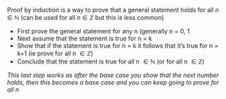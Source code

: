 Proof by induction is a way to prove that a general statement holds for all $n \in \mathbb{N}$ (can be used for all $n \in \mathbb{Z}$ but this is less common)
-  First prove the general statement for any n (generally n = 0, 1
- Next assume that the statement is true for n = k
- Show that if the statement is true for n = k it follows that it’s true for n = k+1 (ie prove for all n $\in \mathbb{Z}$)
- Conclude that the statement is true for all n $\in \mathbb{N}$ (or for all n $\in \mathbb{Z}$)

*This last step works as after the base case you show that the next number holds, then this becomes a base case and you can keep going to prove for all n*